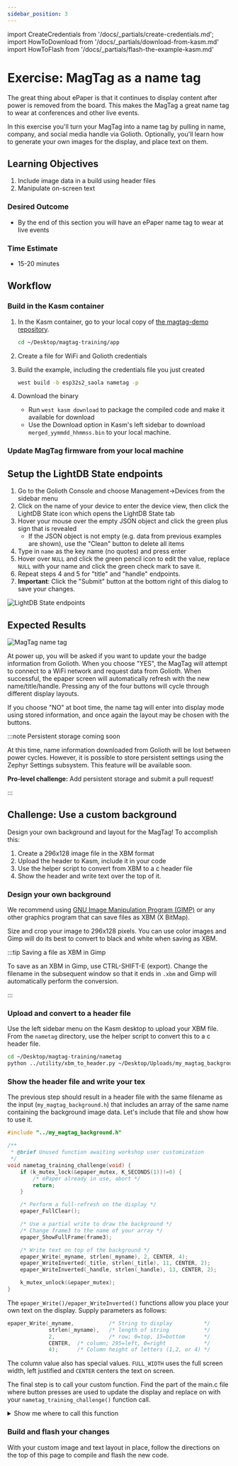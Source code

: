 ```yaml
---
sidebar_position: 3
---
```


import CreateCredentials from '/docs/\_partials/create-credentials.md';
import HowToDownload from '/docs/\_partials/download-from-kasm.md'
import HowToFlash from '/docs/\_partials/flash-the-example-kasm.md'

# Exercise: MagTag as a name tag

The great thing about ePaper is that it continues to display content after power
is removed from the board. This makes the MagTag a great name tag to wear at
conferences and other live events.

In this exercise you'll turn your MagTag into a name tag by pulling in name,
company, and social media handle via Golioth. Optionally, you'll learn how to
generate your own images for the display, and place text on them.

## Learning Objectives

  1. Include image data in a build using header files
  2. Manipulate on-screen text

### Desired Outcome

* By the end of this section you will have an ePaper name tag to wear at live
  events

### Time Estimate

* 15-20 minutes

## Workflow

### Build in the Kasm container

1. In the Kasm container, go to your local copy of [the magtag-demo repository](https://github.com/golioth/magtag-demo).

    ```bash
    cd ~/Desktop/magtag-training/app
    ```
2. Create a file for WiFi and Golioth credentials

  <CreateCredentials/>

3. Build the example, including the credentials file you just created

    ```bash
    west build -b esp32s2_saola nametag -p
    ```

4. Download the binary

    * Run `west kasm download` to package the compiled code and make it
      available for download
    * Use the Download option in Kasm's left sidebar to download
      `merged_yymmdd_hhmmss.bin` to your local machine.

  <HowToDownload/>

### Update MagTag firmware from your local machine

<HowToFlash/>

## Setup the LightDB State endpoints

1. Go to the Golioth Console and choose Management&rarr;Devices from the sidebar
   menu
2. Click on the name of your device to enter the device view, then click the
   LightDB State icon which opens the LightDB State tab
3. Hover your mouse over the empty JSON object and click the green plus sign
   that is revealed
    * If the JSON object is not empty (e.g. data from previous examples are
      shown), use the "Clean" button to delete all items
4. Type in `name` as the key name (no quotes) and press enter
5. Hover over `NULL` and click the green pencil icon to edit the value, replace
   `NULL` with your name and click the green check mark to save it.
6. Repeat steps 4 and 5 for "title" and "handle" endpoints.
7. **Important**: Click the "Submit" button at the bottom right of this dialog
to save your changes.

  ![LightDB State endpoints](assets/nametag-endpoints.png)


## Expected Results

![MagTag name tag](assets/nametag-display.jpg)

At power up, you will be asked if you want to update your the badge information
from Golioth. When you choose "YES", the MagTag will attempt to connect to a
WiFi network and request data from Golioth. When successful, the epaper screen
will automatically refresh with the new name/title/handle. Pressing any of the
four buttons will cycle through different display layouts.

If you choose "NO" at boot time, the name tag will enter into display mode using
stored information, and once again the layout may be chosen with the buttons.

:::note Persistent storage coming soon

At this time, name information downloaded from Golioth will be lost between
power cycles. However, it is possible to store persistent settings using the
Zephyr Settings subsystem. This feature will be available soon.

**Pro-level challenge:** Add persistent storage and submit a pull request!

:::

## Challenge: Use a custom background

Design your own background and layout for the MagTag! To accomplish this:

1. Create a 296x128 image file in the XBM format
2. Upload the header to Kasm, include it in your code
3. Use the helper script to convert from XBM to a c header file
4. Show the header and write text over the top of it.

### Design your own background

We recommend using [GNU Image Manipulation Program
(GIMP)](https://www.gimp.org/) or any other graphics program that can save files
as XBM (X BitMap).

Size and crop your image to 296x128 pixels. You can use color images and Gimp
will do its best to convert to black and white when saving as XBM.

:::tip Saving a file as XBM in Gimp

To save as an XBM in Gimp, use CTRL-SHIFT-E (export). Change the filename in the
subsequent window so that it ends in `.xbm` and Gimp will automatically perform
the conversion.

:::

### Upload and convert to a header file

Use the left sidebar menu on the Kasm desktop to upload your XBM file. From the
`nametag` directory, use the helper script to convert this to a c header file.

```bash
cd ~/Desktop/magtag-training/nametag
python ../utility/xbm_to_header.py ~/Desktop/Uploads/my_magtag_background.xbm
```

### Show the header file and write your tex

The previous step should result in a header file with the same filename as the
input (`my_magtag_background.h`) that includes an array of the same name
containing the background image data. Let's include that file and show how to
use it.

```c
#include "../my_magtag_background.h"

/**
 * @brief Unused function awaiting workshop user customization
 */
void nametag_training_challenge(void) {
	if (k_mutex_lock(&epaper_mutex, K_SECONDS(1))!=0) {
		/* ePaper already in use, abort */
		return;
	}

	/* Perform a full-refresh on the display */
	epaper_FullClear();

	/* Use a partial write to draw the background */
	/* Change frame3 to the name of your array */
	epaper_ShowFullFrame(frame3);

	/* Write text on top of the background */
	epaper_Write(_myname, strlen(_myname), 2, CENTER, 4);
	epaper_WriteInverted(_title, strlen(_title), 11, CENTER, 2);
	epaper_WriteInverted(_handle, strlen(_handle), 13, CENTER, 2);

	k_mutex_unlock(&epaper_mutex);
}
```

The `epaper_Write()/epaper_WriteInverted()` functions allow you place your own
text on the display. Supply parameters as follows:

```c
epaper_Write(_myname,           /* String to display          */
             strlen(_myname),   /* length of string           */
             2,                 /* row; 0=top, 15=bottom      */
             CENTER,  /* column; 295=left, 0=right            */
             4);      /* Column height of letters (1,2, or 4) */
```

The column value also has special values. `FULL_WIDTH` uses the full screen
width, left justified and `CENTER` centers the text on screen.

The final step is to call your custom function. Find the part of the main.c file
where button presses are used to update the display and replace on with your
`nametag_training_challenge()` function call.

<details><summary>Show me where to call this function</summary>

Search for the following code in the `nametag/src/main.c` file.

```c
/* Update the ePaper frame */
switch(i) {
    case 1:
        nametag_green();
        break;
    case 2:
        nametag_blue();
        break;
    case 3:
        nametag_yellow();
        break;
    case 4:
        nametag_rainbow();
        break;
    default:
        nametag_red();
}
```

Replace any of the nametag function calls with your custom functions. Just note
that the `nametag_rainbow()` function is what is used to connect to Golioth to
download name/title/handle updates at boot time.

</details>

### Build and flash your changes

With your custom image and text layout in place, follow the directions on the
top of this page to compile and flash the new code.
